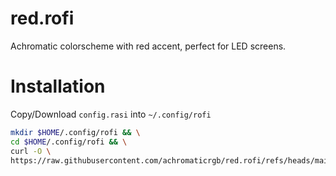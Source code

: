 # red.rofi

Achromatic colorscheme with red accent, perfect for LED screens.

# Installation

Copy/Download `config.rasi` into `~/.config/rofi`

```sh
mkdir $HOME/.config/rofi && \
cd $HOME/.config/rofi && \
curl -O \
https://raw.githubusercontent.com/achromaticrgb/red.rofi/refs/heads/main/config.rasi
```
